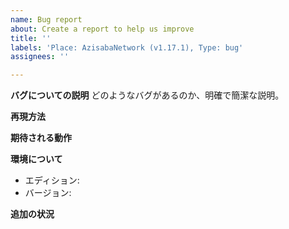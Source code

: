```yaml
---
name: Bug report
about: Create a report to help us improve
title: ''
labels: 'Place: AzisabaNetwork (v1.17.1), Type: bug'
assignees: ''

---
```


<!-- 警告: 以下に当てはまる不具合はここで報告しないでください。アジ鯖公式Discordで報告してください。

- 悪用可能な不具合
- Log4Jに関する不具合
- Log4Jの脆弱性に関する不具合

-->

**バグについての説明**
どのようなバグがあるのか、明確で簡潔な説明。

**再現方法**

**期待される動作**

**環境について**
- エディション: 
- バージョン: 

**追加の状況**
